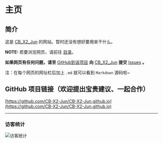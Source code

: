 # 主页
## 简介
这是 [CB_X2_Jun](https://github.com/CB-X2-Jun) 的网站。暂时还没有想好要用来干什么。 

**NOTE:** 若要浏览网页，请前往 [目录](https://cb-x2-jun.github.io/目录)。

**如果网页有任何问题，请至** [GitHub到该项目](https://github.com/CB-X2-Jun/CB-X2-Jun.github.io) **向** [CB_X2_Jun](https://github.com/CB-X2-Jun) **提交** [Issues](https://github.com/CB-X2-Jun/CB-X2-Jun.github.io/issues) **。**

注：在每个网页的网址栏后加上 `.md` 就可以看到 `Markdown` 源码啦~

## GitHub 项目链接（欢迎提出宝贵建议、一起合作）
[https://github.com/CB-X2-Jun/CB-X2-Jun.github.io](https://github.com/CB-X2-Jun/CB-X2-Jun.github.io)

---
### 访客统计
![访客统计](https://flagcounter.me/e7K)
